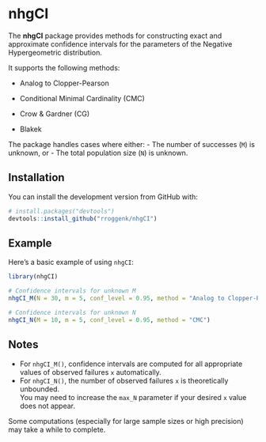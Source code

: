 
<!-- README.md is generated from README.Rmd. Please edit that file -->

# nhgCI

<!-- badges: start -->
<!-- badges: end -->

The **nhgCI** package provides methods for constructing exact and
approximate confidence intervals for the parameters of the Negative
Hypergeometric distribution.

It supports the following methods:

- Analog to Clopper-Pearson

- Conditional Minimal Cardinality (CMC)

- Crow & Gardner (CG)

- Blakek

The package handles cases where either: - The number of successes (`M`)
is unknown, or - The total population size (`N`) is unknown.

## Installation

You can install the development version from GitHub with:

``` r
# install.packages("devtools")
devtools::install_github("rroggenk/nhgCI")
```


## Example

Here’s a basic example of using `nhgCI`:

``` r
library(nhgCI)

# Confidence intervals for unknown M
nhgCI_M(N = 30, m = 5, conf_level = 0.95, method = "Analog to Clopper-Pearson")

# Confidence intervals for unknown N
nhgCI_N(M = 10, m = 5, conf_level = 0.95, method = "CMC")
```

## Notes

- For `nhgCI_M()`, confidence intervals are computed for all appropriate
  values of observed failures `x` automatically.
- For `nhgCI_N()`, the number of observed failures `x` is theoretically
  unbounded.  
  You may need to increase the `max_N` parameter if your desired `x`
  value does not appear.

Some computations (especially for large sample sizes or high precision)
may take a while to complete.
